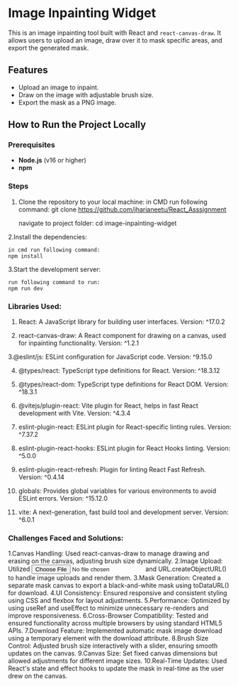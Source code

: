 # Image Inpainting Widget

This is an image inpainting tool built with React and `react-canvas-draw`. It allows users to upload an image, draw over it to mask specific areas, and export the generated mask.

## Features
- Upload an image to inpaint.
- Draw on the image with adjustable brush size.
- Export the mask as a PNG image.

## How to Run the Project Locally

### Prerequisites
- **Node.js** (v16 or higher)
- **npm** 

### Steps

1. Clone the repository to your local machine:
   in CMD run following command:
   git clone <https://github.com/jharianeetu/React_Asssignment>
   
   navigate to project folder:
   cd image-inpainting-widget

2.Install the dependencies:

	in cmd run following command:
	npm install
	
3.Start the development server:


	run following command to run:
	npm run dev
	
	
### Libraries Used:
1. React: A JavaScript library for building user interfaces.
   Version: ^17.0.2

2. react-canvas-draw: A React component for drawing on a canvas, used for inpainting functionality.
   Version: ^1.2.1

3.@eslint/js: ESLint configuration for JavaScript code.
  Version: ^9.15.0

4. @types/react: TypeScript type definitions for React.
   Version: ^18.3.12
   
5. @types/react-dom: TypeScript type definitions for React DOM.
  Version: ^18.3.1
  
6. @vitejs/plugin-react: Vite plugin for React, helps in fast React development with Vite.
   Version: ^4.3.4

7. eslint-plugin-react: ESLint plugin for React-specific linting rules.
   Version: ^7.37.2
   
8. eslint-plugin-react-hooks: ESLint plugin for React Hooks linting.
   Version: ^5.0.0
   
9. eslint-plugin-react-refresh: Plugin for linting React Fast Refresh.
   Version: ^0.4.14
   
10. globals: Provides global variables for various environments to avoid ESLint errors.
    Version: ^15.12.0
	
11. vite: A next-generation, fast build tool and development server.
    Version: ^6.0.1

### Challenges Faced and Solutions:
1.Canvas Handling: Used react-canvas-draw to manage drawing and erasing on the canvas, adjusting brush size dynamically.
2.Image Upload: Utilized <input type="file"> and URL.createObjectURL() to handle image uploads and render them.
3.Mask Generation: Created a separate mask canvas to export a black-and-white mask using toDataURL() for download.
4.UI Consistency: Ensured responsive and consistent styling using CSS and flexbox for layout adjustments.
5.Performance: Optimized by using useRef and useEffect to minimize unnecessary re-renders and improve responsiveness.
6.Cross-Browser Compatibility: Tested and ensured functionality across multiple browsers by using standard HTML5 APIs.
7.Download Feature: Implemented automatic mask image download using a temporary <a> element with the download attribute.
8.Brush Size Control: Adjusted brush size interactively with a slider, ensuring smooth updates on the canvas.
9.Canvas Size: Set fixed canvas dimensions but allowed adjustments for different image sizes.
10.Real-Time Updates: Used React's state and effect hooks to update the mask in real-time as the user drew on the canvas.
